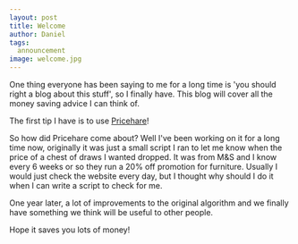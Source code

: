 ```yaml
---
layout: post
title: Welcome
author: Daniel
tags:
  announcement
image: welcome.jpg
---
```


One thing everyone has been saying to me for a long time is 'you should right a blog about this stuff', so I finally have. This blog will cover all the money saving advice I can think of.

The first tip I have is to use [Pricehare](http://pricehare.com)!

So how did Pricehare come about? Well I've been working on it for a long time now, originally it was just a small script I ran to let me know when the price of a chest of draws I wanted dropped. It was from M&S and I know every 6 weeks or so they run a 20% off promotion for furniture. Usually I would just check the website every day, but I thought why should I do it when I can write a script to check for me.

One year later, a lot of improvements to the original algorithm and we finally have something we think will be useful to other people.

Hope it saves you lots of money!